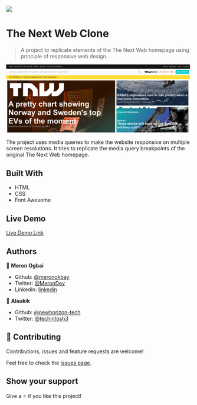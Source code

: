 ![](https://img.shields.io/badge/Microverse-blueviolet)

# The Next Web Clone

> A project to replicate elements of the The Next Web homepage using principle of responsive web design.

![screenshot](./app_screenshot.png)

The project uses media queries to make the website responsive on multiple screen resolutions. It tries to replicate the media query breakpoints of the original The Next Web homepage.

## Built With

- HTML
- CSS
- Font Awesome

## Live Demo

[Live Demo Link](https://meronokbay.github.io/next-web-clone/)


## Authors

👤 **Meron Ogbai**

- Github: [@meronokbay](https://github.com/meronokbay)
- Twitter: [@MeronDev](https://twitter.com/MeronDev)
- Linkedin: [linkedin](https://linkedin.com/in/meron-ogbai-467414198/)

👤 **Alaukik**

- Github: [@newhorizon-tech](https://github.com/newhorizon-tech)
- Twitter: [@techintosh3](https://twitter.com/techintosh3)

## 🤝 Contributing

Contributions, issues and feature requests are welcome!

Feel free to check the [issues page](https://github.com/meronokbay/next-web-clone/issues).

## Show your support

Give a ⭐️ if you like this project!
